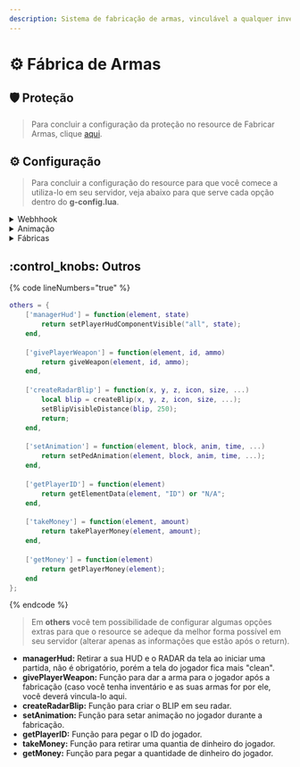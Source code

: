```yaml
---
description: Sistema de fabricação de armas, vinculável a qualquer inventário.
---
```


# ⚙ Fábrica de Armas

## :shield: Proteção

> Para concluir a configuração da proteção no resource de Fabricar Armas, clique [aqui](../suporte/protecao/).

## :gear: Configuração

> Para concluir a configuração do resource para que você comece a utiliza-lo em seu servidor, veja abaixo para que serve cada opção dentro do **g-config.lua**.

<details>

<summary>Webhhook</summary>

{% code lineNumbers="true" %}
```lua
['webhook'] = "",
```
{% endcode %}

A opção mostrada acima é utilizada para enviar notificações das armas que foram fabricadas atráves do sistema de Fabricação de Armas.&#x20;

* **webhook:** Link do webhook do Discord.

![](<../.gitbook/assets/image (1).png>)

</details>

<details>

<summary>Animação</summary>

{% code lineNumbers="true" %}
```lua
['anim'] = {
    category = "CASINO", 
    name = "dealone"
},
```
{% endcode %}

&#x20;A opção mostrada acima é utilizada quando o jogador inicia a fabricação de alguma arma.

* **category:** Bloco da animação que a animação fica.
* **name:** Nome da animação que o jogador irá executar

</details>

<details>

<summary>Fábricas</summary>

{% code lineNumbers="true" %}
```lua
['factorys'] = {
    {
        ['position'] = {x = -4972.943, y = 962.277, z = 1.869, size = 1.5, i = 0, d = 0}, -- Posição, tamanho, interior e dimensão do marker da fábrica.
        ['color'] = {r = 0, g = 115, b = 255, a = 110}, -- Cor e Alpha do marker de fabricação.
        ['permissions'] = {"Console", "Admin"}, -- Permissões de acesso a fábrica de armas.

        ['blip'] = {
            use = true, -- Caso não queira utilizar blips, coloque "false", caso ao contrário, coloque "true".
            icon = 6 -- Ícone que será utilizado como ícone no radar.
        },

        ['weapons'] = { -- Armas que aparecerão no painel.
            {id = 30, name = "AK-47", ammo = 600, price = 30000, cooldown = 60}, -- ID da arma, nome de exibição, quantidade de munição que virá com a arma, valor para fabricar & tempo para fabricar (em segundos).
            {id = 31, name = "M4A1", ammo = 600, price = 30000, cooldown = 60}, -- ID da arma, nome de exibição, quantidade de munição que virá com a arma, valor para fabricar & tempo para fabricar (em segundos).
            {id = 28, name = "Uzi", ammo = 600, price = 15000, cooldown = 30}, -- ID da arma, nome de exibição, quantidade de munição que virá com a arma, valor para fabricar & tempo para fabricar (em segundos).
        }
    },
    {
        ['position'] = {x = -4944.609, y = 956.229, z = 1.869, size = 1.5, i = 0, d = 0}, -- Posição, tamanho, interior e dimensão do marker da fábrica.
        ['color'] = {r = 0, g = 115, b = 255, a = 110}, -- Cor e Alpha do marker de fabricação.
        ['permissions'] = {"Console", "Admin"}, -- Permissões de acesso a fábrica de armas.

        ['blip'] = {
            use = false, -- Caso não queira utilizar blips, coloque "false", caso ao contrário, coloque "true".
            icon = 6 -- Ícone que será utilizado como ícone no radar.
        },

        ['weapons'] = { -- Armas que aparecerão no painel.
            {id = 18, name = "Molotov", ammo = 600, price = 35000, cooldown = 75}, -- ID da arma, nome de exibição, quantidade de munição que virá com a arma, valor para fabricar & tempo para fabricar (em segundos).
            {id = 22, name = "Colt 45", ammo = 600, price = 10000, cooldown = 15}, -- ID da arma, nome de exibição, quantidade de munição que virá com a arma, valor para fabricar & tempo para fabricar (em segundos).
            {id = 34, name = "Sniper", ammo = 600, price = 50000, cooldown = 120}, -- ID da arma, nome de exibição, quantidade de munição que virá com a arma, valor para fabricar & tempo para fabricar (em segundos).
        }
    }
},
```
{% endcode %}

A opção "factorys", possibilita a criação de novos locais para que a fabricação de armas seja feita. Também é possível alterar outras coisas, veja mais sobre abaixo.

* **position:** Posição X, Y e Z de onde o painel irá ficar no mundo, tamanho do marker, interior e dimensão que o marker irá ficar.
* **color:** Cor e visibilidade do marker (RGBA).
* **permissions:** Permissões necessárias para acessar a fábrica de armas.
* **blip \[use]:** Opção para usar ou não o BLIP (utilize **true** para habilitar e **false** para desabilitar).
* **blip \[icon]:** Ícone que irá ficar no radar, para ver mais ícones clique [aqui](https://wiki.multitheftauto.com/wiki/Radar\_Blips).
* **weapons:** Opções de armas que a fábrica irá ter para fabricar.
  * **id:** ID da arma escolhida.
  * **name:** Nome que será exibido no painel.&#x20;
  * **ammo:** Munições que serão dadas **** ao terminar a fabricação (caso não queira, deixe **0**).
  * **price:** Valor que o jogador terá que pagar para fabricar a arma.
  * **cooldown:** Tempo que o jogador irá ter que esperar para fabricar a arma.



Caso você queira criar uma nova fábrica, você deverá copiar da linha **2** até a linha **17** (linhas do exemplo acima), após copiar você deverá colar abaixo de onde você copiou, que no caso do exemplo acima, seria na linha **18**, olhe o exemplo abaixo.

## <img src="../.gitbook/assets/Meu Vídeo (2).gif" alt="" data-size="original">

</details>



## :control\_knobs: Outros

{% code lineNumbers="true" %}
```lua
others = {
    ['managerHud'] = function(element, state)
        return setPlayerHudComponentVisible("all", state);
    end,

    ['givePlayerWeapon'] = function(element, id, ammo)
        return giveWeapon(element, id, ammo);
    end,

    ['createRadarBlip'] = function(x, y, z, icon, size, ...)
        local blip = createBlip(x, y, z, icon, size, ...);
        setBlipVisibleDistance(blip, 250);
        return;
    end,

    ['setAnimation'] = function(element, block, anim, time, ...)
        return setPedAnimation(element, block, anim, time, ...);
    end,

    ['getPlayerID'] = function(element)
        return getElementData(element, "ID") or "N/A";
    end,
    
    ['takeMoney'] = function(element, amount)
        return takePlayerMoney(element, amount);
    end,

    ['getMoney'] = function(element)
        return getPlayerMoney(element);
    end
};
```
{% endcode %}

> Em **others** você tem possibilidade de configurar algumas opções extras para que o resource se adeque da melhor forma possível em seu servidor (alterar apenas as informações que estão após o return).

* **managerHud:** Retirar a sua HUD e o RADAR da tela ao iniciar uma partida, não é obrigatório, porém a tela do jogador fica mais "clean".
* **givePlayerWeapon:** Função para dar a arma para o jogador após a fabricação (caso você tenha inventário e as suas armas for por ele, você deverá vincula-lo aqui.
* **createRadarBlip:** Função para criar o BLIP em seu radar.
* **setAnimation:** Função para setar animação no jogador durante a fabricação.
* **getPlayerID:** Função para pegar o ID do jogador.
* **takeMoney:** Função para retirar uma quantia de dinheiro do jogador.
* **getMoney:** Função para pegar a quantidade de dinheiro do jogador.
